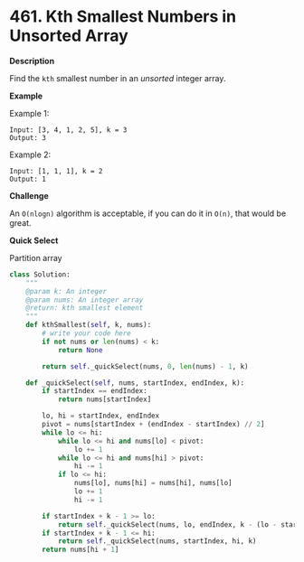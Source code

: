 # 461. Kth Smallest Numbers in Unsorted Array

**Description**

Find the `kth` smallest number in an *unsorted* integer array.


**Example**

Example 1:

```
Input: [3, 4, 1, 2, 5], k = 3
Output: 3
```

Example 2:

```
Input: [1, 1, 1], k = 2
Output: 1
```

**Challenge**

An `O(nlogn)` algorithm is acceptable, if you can do it in `O(n)`, that would be great.

**Quick Select**

Partition array

```python
class Solution:
    """
    @param k: An integer
    @param nums: An integer array
    @return: kth smallest element
    """
    def kthSmallest(self, k, nums):
        # write your code here
        if not nums or len(nums) < k:
            return None

        return self._quickSelect(nums, 0, len(nums) - 1, k)

    def _quickSelect(self, nums, startIndex, endIndex, k):
        if startIndex == endIndex:
            return nums[startIndex]

        lo, hi = startIndex, endIndex
        pivot = nums[startIndex + (endIndex - startIndex) // 2]
        while lo <= hi:
            while lo <= hi and nums[lo] < pivot:
                lo += 1
            while lo <= hi and nums[hi] > pivot:
                hi -= 1
            if lo <= hi:
                nums[lo], nums[hi] = nums[hi], nums[lo]
                lo += 1
                hi -= 1

        if startIndex + k - 1 >= lo:
            return self._quickSelect(nums, lo, endIndex, k - (lo - startIndex))
        if startIndex + k - 1 <= hi:
            return self._quickSelect(nums, startIndex, hi, k)
        return nums[hi + 1]
```